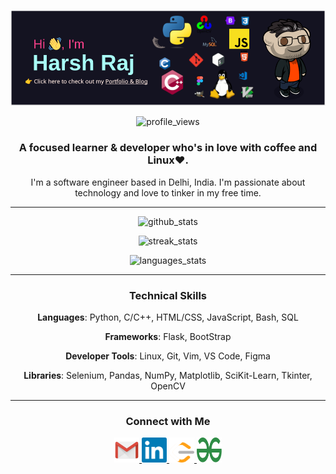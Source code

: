 <!-- <p align="center"> <img src="Assets/header.png" alt="header.png" /> </p> -->
<p align="center"> <a href="https://harsh-raj-portfolio-final.vercel.app/" target="_blank" rel="noreferrer"> <img src="Assets/header.png" alt="header.png" title="Click here to check out my Portfolio & Blog." /></a> </p>
<p align="center"> <img src="https://komarev.com/ghpvc/?username=harshraj2717&color=fa418b&style=for-the-badge" alt="profile_views" /> </p>

<h3 align="center">A focused learner & developer who's in love with coffee and Linux❤️.</h3>

<p align="center"></em>I'm a software engineer based in Delhi, India. I'm passionate about technology and love to tinker in my free time.</p>

---

<p align="center"> <img src="https://github-readme-stats-eight-iota-75.vercel.app/api?username=harshraj2717&theme=radical&show_icons=true" alt="github_stats" width=500> </p>

<p align="center"> <img src="https://github-readme-streak-stats.herokuapp.com/?user=harshraj2717&theme=radical" alt="streak_stats" width=500> </p>

<p align="center"> <img src="https://github-readme-stats-eight-iota-75.vercel.app/api/top-langs/?username=harshraj2717&layout=compact&theme=radical" alt="languages_stats" width=500> </p>

---

<h3 align="center">Technical Skills</h3>

<p align="center"><strong>Languages</strong>: Python, C/C++, HTML/CSS, JavaScript, Bash, SQL</p>
<p align="center"><strong>Frameworks</strong>: Flask, BootStrap</p>
<p align="center"><strong>Developer Tools</strong>: Linux, Git, Vim, VS Code, Figma</p>
<p align="center"><strong>Libraries</strong>: Selenium, Pandas, NumPy, Matplotlib, SciKit-Learn, Tkinter, OpenCV</p>

---

<h3 align="center">Connect with Me</h3>

<p align="center">
<a href="mailto:harshraj2717@gmail.com" target="_blank" rel="noreferrer"> <img src="Assets/logos/gmail.png" alt="harshraj2717@gmail.com" title="Mail" width="40" height="40"/> </a>
<a href="https://www.linkedin.com/in/harshraj2717/" target="_blank" rel="noreferrer"> <img src="Assets/logos/linkedin.png" alt="LinkedIn" title="LinkedIn" width="40" height="40"/> </a>
<a href="https://www.leetcode.com/harshraj2717/" target="_blank" rel="noreferrer"> <img src="Assets/logos/leetcode.svg" alt="LeetCode" title="LeetCode" width="40" height="40"/> </a>
<a href="https://auth.geeksforgeeks.org/user/harshraj2717/" target="_blank" rel="noreferrer"> <img src="Assets/logos/geeks-for-geeks.svg" alt="Geek For Geeks" title="Geek For Geeks" width="40" height="40"/> </a>
